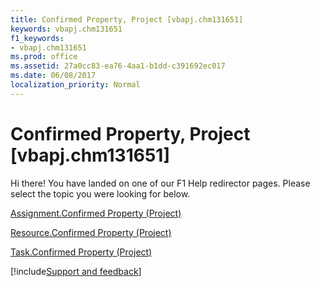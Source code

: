 ```yaml
---
title: Confirmed Property, Project [vbapj.chm131651]
keywords: vbapj.chm131651
f1_keywords:
- vbapj.chm131651
ms.prod: office
ms.assetid: 27a0cc83-ea76-4aa1-b1dd-c391692ec017
ms.date: 06/08/2017
localization_priority: Normal
---
```



# Confirmed Property, Project [vbapj.chm131651]

Hi there! You have landed on one of our F1 Help redirector pages. Please select the topic you were looking for below.

[Assignment.Confirmed Property (Project)](http://msdn.microsoft.com/library/67d562c2-139a-3bf1-8a50-8e44adad657e%28Office.15%29.aspx)

[Resource.Confirmed Property (Project)](http://msdn.microsoft.com/library/372c0698-6f04-5ac4-639e-6450a9d5575e%28Office.15%29.aspx)

[Task.Confirmed Property (Project)](http://msdn.microsoft.com/library/1ffc0ed6-7787-d0b8-068c-70c92e5a4c99%28Office.15%29.aspx)

[!include[Support and feedback](~/includes/feedback-boilerplate.md)]